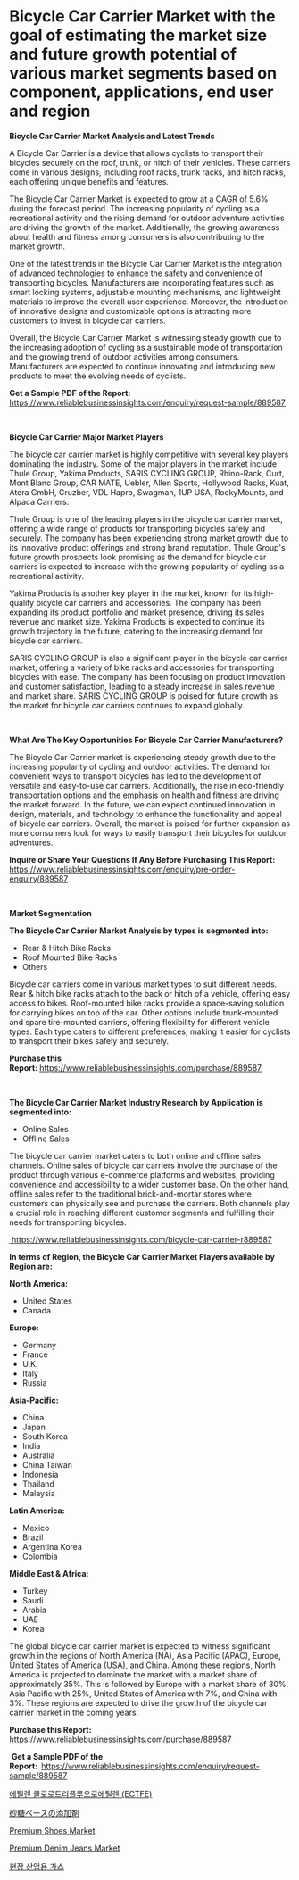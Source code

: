 <p><h1>Bicycle Car Carrier Market with the goal of estimating the market size and future growth potential of various market segments based on component, applications, end user and region</h1></p><p><strong>Bicycle Car Carrier Market Analysis and Latest Trends</strong></p>
<p><p>A Bicycle Car Carrier is a device that allows cyclists to transport their bicycles securely on the roof, trunk, or hitch of their vehicles. These carriers come in various designs, including roof racks, trunk racks, and hitch racks, each offering unique benefits and features.</p><p>The Bicycle Car Carrier Market is expected to grow at a CAGR of 5.6% during the forecast period. The increasing popularity of cycling as a recreational activity and the rising demand for outdoor adventure activities are driving the growth of the market. Additionally, the growing awareness about health and fitness among consumers is also contributing to the market growth.</p><p>One of the latest trends in the Bicycle Car Carrier Market is the integration of advanced technologies to enhance the safety and convenience of transporting bicycles. Manufacturers are incorporating features such as smart locking systems, adjustable mounting mechanisms, and lightweight materials to improve the overall user experience. Moreover, the introduction of innovative designs and customizable options is attracting more customers to invest in bicycle car carriers.</p><p>Overall, the Bicycle Car Carrier Market is witnessing steady growth due to the increasing adoption of cycling as a sustainable mode of transportation and the growing trend of outdoor activities among consumers. Manufacturers are expected to continue innovating and introducing new products to meet the evolving needs of cyclists.</p></p>
<p><strong>Get a Sample PDF of the Report:&nbsp;</strong> <a href="https://www.reliablebusinessinsights.com/enquiry/request-sample/889587">https://www.reliablebusinessinsights.com/enquiry/request-sample/889587</a></p>
<p>&nbsp;</p>
<p><strong>Bicycle Car Carrier Major Market Players</strong></p>
<p><p>The bicycle car carrier market is highly competitive with several key players dominating the industry. Some of the major players in the market include Thule Group, Yakima Products, SARIS CYCLING GROUP, Rhino-Rack, Curt, Mont Blanc Group, CAR MATE, Uebler, Allen Sports, Hollywood Racks, Kuat, Atera GmbH, Cruzber, VDL Hapro, Swagman, 1UP USA, RockyMounts, and Alpaca Carriers.</p><p>Thule Group is one of the leading players in the bicycle car carrier market, offering a wide range of products for transporting bicycles safely and securely. The company has been experiencing strong market growth due to its innovative product offerings and strong brand reputation. Thule Group's future growth prospects look promising as the demand for bicycle car carriers is expected to increase with the growing popularity of cycling as a recreational activity.</p><p>Yakima Products is another key player in the market, known for its high-quality bicycle car carriers and accessories. The company has been expanding its product portfolio and market presence, driving its sales revenue and market size. Yakima Products is expected to continue its growth trajectory in the future, catering to the increasing demand for bicycle car carriers.</p><p>SARIS CYCLING GROUP is also a significant player in the bicycle car carrier market, offering a variety of bike racks and accessories for transporting bicycles with ease. The company has been focusing on product innovation and customer satisfaction, leading to a steady increase in sales revenue and market share. SARIS CYCLING GROUP is poised for future growth as the market for bicycle car carriers continues to expand globally.</p></p>
<p>&nbsp;</p>
<p><strong>What Are The Key Opportunities For Bicycle Car Carrier Manufacturers?</strong></p>
<p><p>The Bicycle Car Carrier market is experiencing steady growth due to the increasing popularity of cycling and outdoor activities. The demand for convenient ways to transport bicycles has led to the development of versatile and easy-to-use car carriers. Additionally, the rise in eco-friendly transportation options and the emphasis on health and fitness are driving the market forward. In the future, we can expect continued innovation in design, materials, and technology to enhance the functionality and appeal of bicycle car carriers. Overall, the market is poised for further expansion as more consumers look for ways to easily transport their bicycles for outdoor adventures.</p></p>
<p><strong>Inquire or Share Your Questions If Any Before Purchasing This Report:</strong> <a href="https://www.reliablebusinessinsights.com/enquiry/pre-order-enquiry/889587">https://www.reliablebusinessinsights.com/enquiry/pre-order-enquiry/889587</a></p>
<p>&nbsp;</p>
<p><strong>Market Segmentation</strong></p>
<p><strong>The Bicycle Car Carrier Market Analysis by types is segmented into:</strong></p>
<p><ul><li>Rear & Hitch Bike Racks</li><li>Roof Mounted Bike Racks</li><li>Others</li></ul></p>
<p><p>Bicycle car carriers come in various market types to suit different needs. Rear & hitch bike racks attach to the back or hitch of a vehicle, offering easy access to bikes. Roof-mounted bike racks provide a space-saving solution for carrying bikes on top of the car. Other options include trunk-mounted and spare tire-mounted carriers, offering flexibility for different vehicle types. Each type caters to different preferences, making it easier for cyclists to transport their bikes safely and securely.</p></p>
<p><strong>Purchase this Report:&nbsp;</strong><a href="https://www.reliablebusinessinsights.com/purchase/889587">https://www.reliablebusinessinsights.com/purchase/889587</a></p>
<p>&nbsp;</p>
<p><strong>The Bicycle Car Carrier Market Industry Research by Application is segmented into:</strong></p>
<p><ul><li>Online Sales</li><li>Offline Sales</li></ul></p>
<p><p>The bicycle car carrier market caters to both online and offline sales channels. Online sales of bicycle car carriers involve the purchase of the product through various e-commerce platforms and websites, providing convenience and accessibility to a wider customer base. On the other hand, offline sales refer to the traditional brick-and-mortar stores where customers can physically see and purchase the carriers. Both channels play a crucial role in reaching different customer segments and fulfilling their needs for transporting bicycles.</p></p>
<p><a href="https://www.reliablebusinessinsights.com/bicycle-car-carrier-r889587">&nbsp;https://www.reliablebusinessinsights.com/bicycle-car-carrier-r889587</a></p>
<p><strong>In terms of Region, the Bicycle Car Carrier Market Players available by Region are:</strong></p>
<p>
    <p> <strong> North America: </strong>
        <ul>
            <li>United States</li>
            <li>Canada</li>
        </ul>
        </p> 
    <p> <strong> Europe: </strong>
        <ul>
            <li>Germany</li>
            <li>France</li>
            <li>U.K.</li>
            <li>Italy</li>
            <li>Russia</li>
        </ul>
        </p> 
    <p> <strong> Asia-Pacific: </strong>
        <ul>
            <li>China</li>
            <li>Japan</li>
            <li>South Korea</li>
            <li>India</li>
            <li>Australia</li>
            <li>China Taiwan</li>
            <li>Indonesia</li>
            <li>Thailand</li>
            <li>Malaysia</li>
        </ul>
        </p> 
    <p> <strong> Latin America: </strong>
        <ul>
            <li>Mexico</li>
            <li>Brazil</li>
            <li>Argentina Korea</li>
            <li>Colombia</li>
        </ul>
        </p> 
    <p> <strong> Middle East & Africa: </strong>
        <ul>
            <li>Turkey</li>
            <li>Saudi</li>
            <li>Arabia</li>
            <li>UAE</li>
            <li>Korea</li>
        </ul>
    </p>
    </p>
<p><p>The global bicycle car carrier market is expected to witness significant growth in the regions of North America (NA), Asia Pacific (APAC), Europe, United States of America (USA), and China. Among these regions, North America is projected to dominate the market with a market share of approximately 35%. This is followed by Europe with a market share of 30%, Asia Pacific with 25%, United States of America with 7%, and China with 3%. These regions are expected to drive the growth of the bicycle car carrier market in the coming years.</p></p>
<p><strong>Purchase this Report: </strong><a href="https://www.reliablebusinessinsights.com/purchase/889587">https://www.reliablebusinessinsights.com/purchase/889587</a></p>
<p>&nbsp;<strong>Get a Sample PDF of the Report:&nbsp;&nbsp;</strong><a href="https://www.reliablebusinessinsights.com/enquiry/request-sample/889587">https://www.reliablebusinessinsights.com/enquiry/request-sample/889587</a></p>
<p><strong></strong></p>
<p><p><a href="https://github.com/BrettWeberrt8767765/Market-Research-Report-List-2/blob/main/7652518148600.md">에틸렌 클로로트리플루오로에틸렌 (ECTFE)</a></p><p><a href="https://github.com/KaydenJohns1964/Market-Research-Report-List-2/blob/main/1971225140725.md">砂糖ベースの添加剤</a></p><p><a href="https://github.com/Sherrillcrooksxa8i18ucf2m/Market-Research-Report-List-3/blob/main/premium-shoes-market.md">Premium Shoes Market</a></p><p><a href="https://github.com/derrinmiltonellis35gcl/Market-Research-Report-List-3/blob/main/premium-denim-jeans-market.md">Premium Denim Jeans Market</a></p><p><a href="https://github.com/camron674/Market-Research-Report-List-1/blob/main/6573067148601.md">현장 산업용 가스</a></p></p>